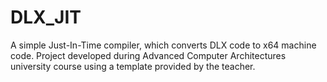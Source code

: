 # DLX_JIT
A simple Just-In-Time compiler, which converts DLX code to x64 machine code. Project developed during Advanced Computer Architectures university course using a template provided by the teacher.
